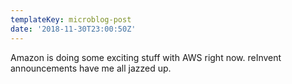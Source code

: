 ```yaml
---
templateKey: microblog-post
date: '2018-11-30T23:00:50Z'
---
```


Amazon is doing some exciting stuff with AWS right now. reInvent announcements have me all jazzed up.

